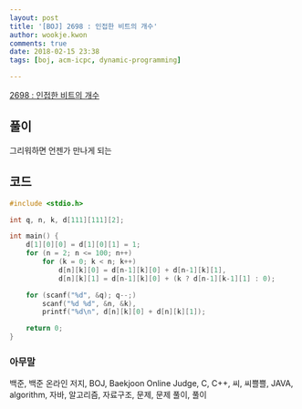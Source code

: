 ```yaml
---
layout: post
title: '[BOJ] 2698 : 인접한 비트의 개수'
author: wookje.kwon
comments: true
date: 2018-02-15 23:38
tags: [boj, acm-icpc, dynamic-programming]

---
```


[2698 : 인접한 비트의 개수](https://www.acmicpc.net/problem/2698)

## 풀이

그리워하면 언젠가 만나게 되는

## 코드

```cpp
#include <stdio.h>

int q, n, k, d[111][111][2];

int main() {
    d[1][0][0] = d[1][0][1] = 1;
    for (n = 2; n <= 100; n++)
        for (k = 0; k < n; k++)
            d[n][k][0] = d[n-1][k][0] + d[n-1][k][1],
            d[n][k][1] = d[n-1][k][0] + (k ? d[n-1][k-1][1] : 0);

    for (scanf("%d", &q); q--;)
        scanf("%d %d", &n, &k),
        printf("%d\n", d[n][k][0] + d[n][k][1]);

    return 0;
}
```

### 아무말  
백준, 백준 온라인 저지, BOJ, Baekjoon Online Judge, C, C++, 씨, 씨쁠쁠, JAVA, algorithm, 자바, 알고리즘, 자료구조, 문제, 문제 풀이, 풀이

